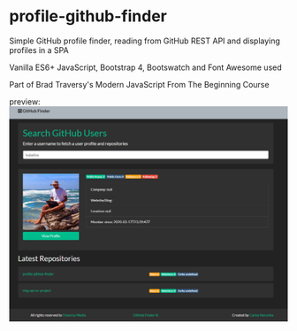 # profile-github-finder

Simple GitHub profile finder, reading from GitHub REST API and displaying profiles in a SPA

Vanilla ES6+ JavaScript, Bootstrap 4, Bootswatch and Font Awesome used

Part of Brad Traversy's Modern JavaScript From The Beginning Course

preview:
![alt text](https://github.com/kubalino/profile-github-finder/blob/master/pscreen.PNG?raw=true)
